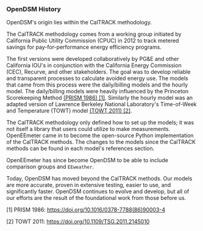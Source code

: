 ### OpenDSM History

OpenDSM's origin lies within the CalTRACK methodology. 

The CalTRACK methodology comes from a working group initiated by California Public Utility Commission (CPUC) in 2012 to track metered savings for pay-for-performance energy efficiency programs. 

The first versions were developed collaboratively by PG&E and other California IOU's in conjunction with the California Energy Commission (CEC), Recurve, and other stakeholders. The goal was to develop reliable and transparent processes to calculate avoided energy use. The models that came from this process were the daily/billing models and the hourly model. The daily/billing models were heavily influenced by the Princeton Scorekeeping Method <a href="https://marean.mycpanel.princeton.edu/images/prism_intro.pdf">(PRISM 1986) [1]</a>. Similarly the hourly model was an adapted version of Lawrence Berkeley National Laboratory's Time-of-Week and Temperature (TOWT) model <a href="https://eta-publications.lbl.gov/sites/default/files/LBNL-4944E.pdf">(TOWT 2011) [2]</a>.

The CalTRACK methodology only defined how to set up the models; it was not itself a library that users could utilize to make measurements. OpenEEmeter came in to become the open-source Python implementation of the CalTRACK methods. The changes to the models since the CalTRACK methods can be found in each model's references section. 

OpenEEmeter has since become OpenDSM to be able to include comparison groups and `EEweather`.

Today, OpenDSM has moved beyond the CalTRACK methods. Our models are more accurate, proven in extensive testing, easier to use, and significantly faster. OpenDSM continues to evolve and develop, but all of our efforts are the result of the foundational work from those before us.


[1] PRISM 1986: <a href="https://doi.org/10.1016/0378-7788(86)90003-4">https://doi.org/10.1016/0378-7788(86)90003-4</a>

[2] TOWT 2011: <a href="https://doi.org/10.1109/TSG.2011.2145010">https://doi.org/10.1109/TSG.2011.2145010</a>